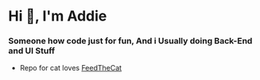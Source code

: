 <h1>Hi 👋, I'm Addie</h1>
<h3>Someone how code just for fun, And i Usually doing Back-End and UI Stuff</h3>

- Repo for cat loves [FeedTheCat](https://github.com/AddieDie/feedthecat)


